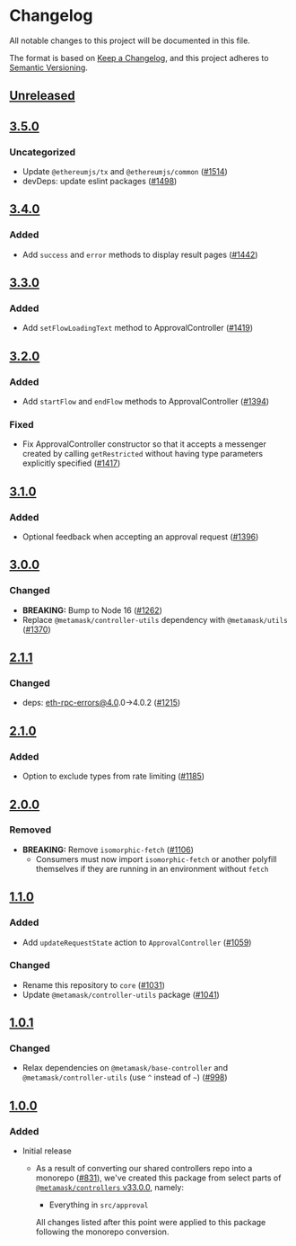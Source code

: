 # Changelog
All notable changes to this project will be documented in this file.

The format is based on [Keep a Changelog](https://keepachangelog.com/en/1.0.0/),
and this project adheres to [Semantic Versioning](https://semver.org/spec/v2.0.0.html).

## [Unreleased]

## [3.5.0]
### Uncategorized
- Update `@ethereumjs/tx` and `@ethereumjs/common` ([#1514](https://github.com/MetaMask/core/pull/1514))
- devDeps: update eslint packages ([#1498](https://github.com/MetaMask/core/pull/1498))

## [3.4.0]
### Added
- Add `success` and `error` methods to display result pages ([#1442](https://github.com/MetaMask/core/pull/1442))

## [3.3.0]
### Added
- Add `setFlowLoadingText` method to ApprovalController ([#1419](https://github.com/MetaMask/core/pull/1419))

## [3.2.0]
### Added
- Add `startFlow` and `endFlow` methods to ApprovalController ([#1394](https://github.com/MetaMask/core/pull/1394))

### Fixed
- Fix ApprovalController constructor so that it accepts a messenger created by calling `getRestricted` without having type parameters explicitly specified ([#1417](https://github.com/MetaMask/core/pull/1417))

## [3.1.0]
### Added
- Optional feedback when accepting an approval request ([#1396](https://github.com/MetaMask/core/pull/1396))

## [3.0.0]
### Changed
- **BREAKING:** Bump to Node 16 ([#1262](https://github.com/MetaMask/core/pull/1262))
- Replace `@metamask/controller-utils` dependency with `@metamask/utils` ([#1370](https://github.com/MetaMask/core/pull/1370))

## [2.1.1]
### Changed
- deps: eth-rpc-errors@4.0.0->4.0.2 ([#1215](https://github.com/MetaMask/core/pull/1215))

## [2.1.0]
### Added
- Option to exclude types from rate limiting ([#1185](https://github.com/MetaMask/core/pull/1185))

## [2.0.0]
### Removed
- **BREAKING:** Remove `isomorphic-fetch` ([#1106](https://github.com/MetaMask/controllers/pull/1106))
  - Consumers must now import `isomorphic-fetch` or another polyfill themselves if they are running in an environment without `fetch`

## [1.1.0]
### Added
- Add `updateRequestState` action to `ApprovalController` ([#1059](https://github.com/MetaMask/controllers/pull/1059))

### Changed
- Rename this repository to `core` ([#1031](https://github.com/MetaMask/controllers/pull/1031))
- Update `@metamask/controller-utils` package ([#1041](https://github.com/MetaMask/controllers/pull/1041))

## [1.0.1]
### Changed
- Relax dependencies on `@metamask/base-controller` and `@metamask/controller-utils` (use `^` instead of `~`) ([#998](https://github.com/MetaMask/core/pull/998))

## [1.0.0]
### Added
- Initial release
  - As a result of converting our shared controllers repo into a monorepo ([#831](https://github.com/MetaMask/core/pull/831)), we've created this package from select parts of [`@metamask/controllers` v33.0.0](https://github.com/MetaMask/core/tree/v33.0.0), namely:
    - Everything in `src/approval`

    All changes listed after this point were applied to this package following the monorepo conversion.

[Unreleased]: https://github.com/MetaMask/core/compare/@metamask/approval-controller@3.5.0...HEAD
[3.5.0]: https://github.com/MetaMask/core/compare/@metamask/approval-controller@3.4.0...@metamask/approval-controller@3.5.0
[3.4.0]: https://github.com/MetaMask/core/compare/@metamask/approval-controller@3.3.0...@metamask/approval-controller@3.4.0
[3.3.0]: https://github.com/MetaMask/core/compare/@metamask/approval-controller@3.2.0...@metamask/approval-controller@3.3.0
[3.2.0]: https://github.com/MetaMask/core/compare/@metamask/approval-controller@3.1.0...@metamask/approval-controller@3.2.0
[3.1.0]: https://github.com/MetaMask/core/compare/@metamask/approval-controller@3.0.0...@metamask/approval-controller@3.1.0
[3.0.0]: https://github.com/MetaMask/core/compare/@metamask/approval-controller@2.1.1...@metamask/approval-controller@3.0.0
[2.1.1]: https://github.com/MetaMask/core/compare/@metamask/approval-controller@2.1.0...@metamask/approval-controller@2.1.1
[2.1.0]: https://github.com/MetaMask/core/compare/@metamask/approval-controller@2.0.0...@metamask/approval-controller@2.1.0
[2.0.0]: https://github.com/MetaMask/core/compare/@metamask/approval-controller@1.1.0...@metamask/approval-controller@2.0.0
[1.1.0]: https://github.com/MetaMask/core/compare/@metamask/approval-controller@1.0.1...@metamask/approval-controller@1.1.0
[1.0.1]: https://github.com/MetaMask/core/compare/@metamask/approval-controller@1.0.0...@metamask/approval-controller@1.0.1
[1.0.0]: https://github.com/MetaMask/core/releases/tag/@metamask/approval-controller@1.0.0

